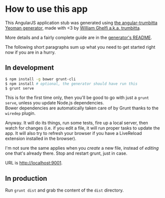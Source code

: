 # How to use this app

This AngularJS application stub was generated using [the angular-trumbitta Yeoman generator](https://github.com/ngTrumbitta/generator-angular-trumbitta), made with <3 by [William Ghelfi a.k.a. trumbitta](https://github.com/trumbitta).

More details and a fairly complete guide are in the [generator's README](https://github.com/ngTrumbitta/generator-angular-trumbitta/blob/master/README.md).

The following short paragraphs sum up what you need to get started right now if you are in a hurry.

## In development

```bash
$ npm install -g bower grunt-cli
$ npm install # optional, the generator should have run this
$ grunt serve
```

This is for the first time only, then you'll be good to go with just a `grunt serve`, unless you update Node.js dependencies.  
Bower dependencies are automatically taken care of by Grunt thanks to the `wiredep` plugin.

Anyway. It will do its things, run some tests, fire up a local server, then watch for changes (i.e. if you edit a file, it will run proper tasks to update the app. It will also try to refresh your browser if you have a LiveReload extension installed in the browser).

I'm not sure the same applies when you *create* a new file, instead of *editing* one that's already there. Stop and restart grunt, just in case.

URL is [http://localhost:9001](http://localhost:9001).

## In production

Run `grunt dist` and grab the content of the `dist` directory.
